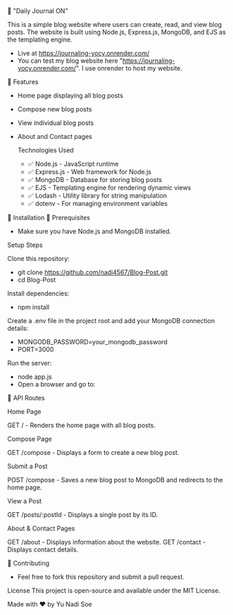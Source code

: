  🚀 "Daily Journal ON"

This is a simple blog website where users can create, read, and view blog posts.
The website is built using Node.js, Express.js, MongoDB, and EJS as the templating engine.

- Live at https://journaling-yocy.onrender.com/
- You can test my blog website here "https://journaling-yocy.onrender.com/". I use onrender to host my website.

 🚀 Features
- Home page displaying all blog posts
- Compose new blog posts
- View individual blog posts
- About and Contact pages

   Technologies Used
  - ✅  Node.js - JavaScript runtime
  - ✅ Express.js - Web framework for Node.js
  - ✅ MongoDB - Database for storing blog posts
  - ✅ EJS - Templating engine for rendering dynamic views
  - ✅ Lodash - Utility library for string manipulation
  - ✅ dotenv - For managing environment variables


 🚀 Installation
 🚀 Prerequisites
- Make sure you have Node.js and MongoDB installed.

Setup Steps

Clone this repository:
- git clone https://github.com/nadi4567/Blog-Post.git
- cd Blog-Post

Install dependencies:
- npm install

Create a .env file in the project root and add your MongoDB connection details:
- MONGODB_PASSWORD=your_mongodb_password
- PORT=3000

Run the server:
- node app.js
- Open a browser and go to:

 🚀 API Routes

Home Page

GET / - Renders the home page with all blog posts.

Compose Page

GET /compose - Displays a form to create a new blog post.

Submit a Post

POST /compose - Saves a new blog post to MongoDB and redirects to the home page.

View a Post

GET /posts/:postId - Displays a single post by its ID.

About & Contact Pages

GET /about - Displays information about the website.
GET /contact - Displays contact details.

 🚀 Contributing
-   Feel free to fork this repository and submit a pull request.

License
This project is open-source and available under the MIT License.

Made with ❤️ by Yu Nadi Soe 



